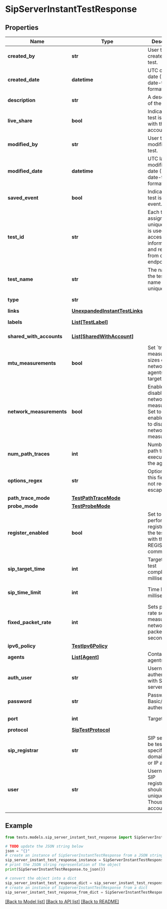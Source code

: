 # SipServerInstantTestResponse


## Properties

Name | Type | Description | Notes
------------ | ------------- | ------------- | -------------
**created_by** | **str** | User that created the test. | [optional] [readonly] 
**created_date** | **datetime** | UTC created date (ISO date-time format). | [optional] [readonly] 
**description** | **str** | A description of the test. | [optional] 
**live_share** | **bool** | Indicates if the test is shared with the account group. | [optional] [readonly] 
**modified_by** | **str** | User that modified the test. | [optional] [readonly] 
**modified_date** | **datetime** | UTC last modification date (ISO date-time format). | [optional] [readonly] 
**saved_event** | **bool** | Indicates if the test is a saved event. | [optional] [readonly] 
**test_id** | **str** | Each test is assigned an unique ID; this is used to access test information and results from other endpoints. | [optional] [readonly] 
**test_name** | **str** | The name of the test. Test name must be unique. | [optional] 
**type** | **str** |  | [optional] [readonly] 
**links** | [**UnexpandedInstantTestLinks**](UnexpandedInstantTestLinks.md) |  | [optional] 
**labels** | [**List[TestLabel]**](TestLabel.md) |  | [optional] [readonly] 
**shared_with_accounts** | [**List[SharedWithAccount]**](SharedWithAccount.md) |  | [optional] [readonly] 
**mtu_measurements** | **bool** | Set &#x60;true&#x60; to measure MTU sizes on network from agents to the target. | [optional] 
**network_measurements** | **bool** | Enable or disable network measurements. Set to true to enable or false to disable network measurements. | [optional] [default to True]
**num_path_traces** | **int** | Number of path traces executed by the agent. | [optional] [default to 3]
**options_regex** | **str** | Options regex, this field does not require escaping. | [optional] 
**path_trace_mode** | [**TestPathTraceMode**](TestPathTraceMode.md) |  | [optional] 
**probe_mode** | [**TestProbeMode**](TestProbeMode.md) |  | [optional] 
**register_enabled** | **bool** | Set to true to perform SIP registration on the test target with the SIP REGISTER command. | [optional] [default to False]
**sip_target_time** | **int** | Target time for test completion in milliseconds. | [optional] 
**sip_time_limit** | **int** | Time limit in milliseconds. | [optional] [default to 5]
**fixed_packet_rate** | **int** | Sets packets rate sent to measure the network in packets per second. | [optional] 
**ipv6_policy** | [**TestIpv6Policy**](TestIpv6Policy.md) |  | [optional] 
**agents** | [**List[Agent]**](Agent.md) | Contains list of agents. | [optional] [readonly] 
**auth_user** | **str** | Username for authentication with SIP server. | [optional] 
**password** | **str** | Password for Basic/NTLM authentication. | [optional] 
**port** | **int** | Target port. | [default to 49153]
**protocol** | [**SipTestProtocol**](SipTestProtocol.md) |  | [optional] 
**sip_registrar** | **str** | SIP server to be tested, specified by domain name or IP address. | [optional] 
**user** | **str** | Username for SIP registration, should be unique within a ThousandEyes account group. | [optional] 

## Example

```python
from tests.models.sip_server_instant_test_response import SipServerInstantTestResponse

# TODO update the JSON string below
json = "{}"
# create an instance of SipServerInstantTestResponse from a JSON string
sip_server_instant_test_response_instance = SipServerInstantTestResponse.from_json(json)
# print the JSON string representation of the object
print(SipServerInstantTestResponse.to_json())

# convert the object into a dict
sip_server_instant_test_response_dict = sip_server_instant_test_response_instance.to_dict()
# create an instance of SipServerInstantTestResponse from a dict
sip_server_instant_test_response_from_dict = SipServerInstantTestResponse.from_dict(sip_server_instant_test_response_dict)
```
[[Back to Model list]](../README.md#documentation-for-models) [[Back to API list]](../README.md#documentation-for-api-endpoints) [[Back to README]](../README.md)


